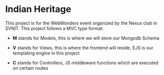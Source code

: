 # Indian Heritage

This project is for the WebWonders event organized by the Nexus club in SVNIT. This project follows a MVC type format:

- **M** stands for Models, this is where we will store our Mongodb Schema

- **V** stands for Views, this is where the frontend will reside, EJS is our templating engine in this project

- **C** stands for Controllers, JS middleware functions which are executed on certain routes
